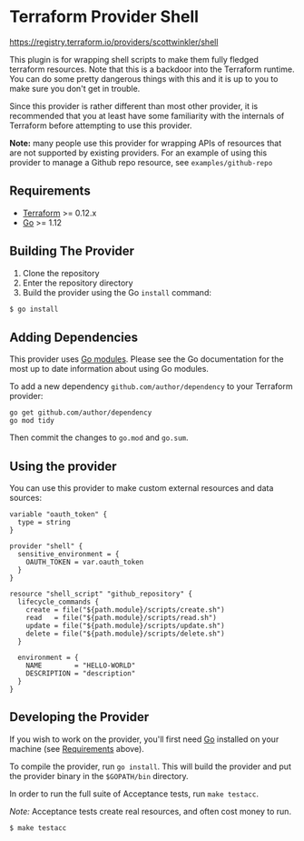 Terraform Provider Shell
==================
https://registry.terraform.io/providers/scottwinkler/shell

This plugin is for wrapping shell scripts to make them fully fledged terraform resources. Note that this is a backdoor into the Terraform runtime. You can do some pretty dangerous things with this and it is up to you to make sure you don't get in trouble.

Since this provider is rather different than most other provider, it is recommended that you at least have some familiarity with the internals of Terraform before attempting to use this provider.

**Note:** many people use this provider for wrapping APIs of resources that are not supported by existing providers. For an example of using this provider to manage a Github repo resource, see `examples/github-repo`

Requirements
------------

-	[Terraform](https://www.terraform.io/downloads.html) >= 0.12.x
-	[Go](https://golang.org/doc/install) >= 1.12

Building The Provider
---------------------

1. Clone the repository
1. Enter the repository directory
1. Build the provider using the Go `install` command: 
```sh
$ go install
```

Adding Dependencies
---------------------

This provider uses [Go modules](https://github.com/golang/go/wiki/Modules).
Please see the Go documentation for the most up to date information about using Go modules.

To add a new dependency `github.com/author/dependency` to your Terraform provider:

```
go get github.com/author/dependency
go mod tidy
```

Then commit the changes to `go.mod` and `go.sum`.


Using the provider
----------------------

You can use this provider to make custom external resources and data sources:

```
variable "oauth_token" {
  type = string
}

provider "shell" {
  sensitive_environment = {
    OAUTH_TOKEN = var.oauth_token
  }
}

resource "shell_script" "github_repository" {
  lifecycle_commands {
    create = file("${path.module}/scripts/create.sh")
    read   = file("${path.module}/scripts/read.sh")
    update = file("${path.module}/scripts/update.sh")
    delete = file("${path.module}/scripts/delete.sh")
  }

  environment = {
    NAME        = "HELLO-WORLD"
    DESCRIPTION = "description"
  }
}
```

Developing the Provider
---------------------------

If you wish to work on the provider, you'll first need [Go](http://www.golang.org) installed on your machine (see [Requirements](#requirements) above).

To compile the provider, run `go install`. This will build the provider and put the provider binary in the `$GOPATH/bin` directory.

In order to run the full suite of Acceptance tests, run `make testacc`.

*Note:* Acceptance tests create real resources, and often cost money to run.

```sh
$ make testacc
```
